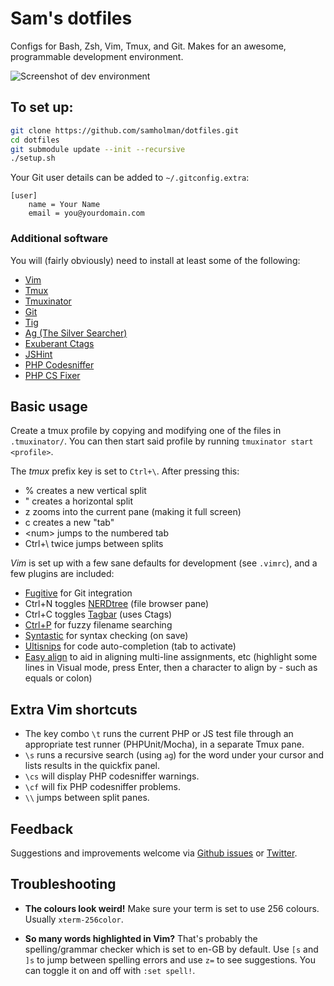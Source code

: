 # Sam's dotfiles
Configs for Bash, Zsh, Vim, Tmux, and Git. Makes for an awesome, programmable development environment.

![Screenshot of dev environment](https://samholman.com/files/tmux-vim.jpg)

## To set up:
```bash
git clone https://github.com/samholman/dotfiles.git
cd dotfiles
git submodule update --init --recursive
./setup.sh
```

Your Git user details can be added to `~/.gitconfig.extra`:
```
[user]
    name = Your Name
    email = you@yourdomain.com
```

### Additional software
You will (fairly obviously) need to install at least some of the following:

* [Vim](http://www.vim.org)
* [Tmux](http://tmux.sourceforge.net)
* [Tmuxinator](https://github.com/tmuxinator/tmuxinator)
* [Git](http://git-scm.com)
* [Tig](https://github.com/jonas/tig)
* [Ag (The Silver Searcher)](https://github.com/ggreer/the_silver_searcher)
* [Exuberant Ctags](http://ctags.sourceforge.net)
* [JSHint](https://github.com/jshint/jshint/)
* [PHP Codesniffer](https://github.com/squizlabs/PHP_CodeSniffer)
* [PHP CS Fixer](https://github.com/FriendsOfPHP/PHP-CS-Fixer)

## Basic usage
Create a tmux profile by copying and modifying one of the files in `.tmuxinator/`.
You can then start said profile by running `tmuxinator start <profile>`.

The *tmux* prefix key is set to `Ctrl+\`. After pressing this:

* % creates a new vertical split
* " creates a horizontal split
* z zooms into the current pane (making it full screen)
* c creates a new "tab"
* \<num\> jumps to the numbered tab
* Ctrl+\ twice jumps between splits

*Vim* is set up with a few sane defaults for development (see `.vimrc`), and a few plugins are included:

* [Fugitive](https://github.com/tpope/vim-fugitive) for Git integration
* Ctrl+N toggles [NERDtree](https://github.com/scrooloose/nerdtree) (file browser pane)
* Ctrl+C toggles [Tagbar](https://github.com/majutsushi/tagbar) (uses Ctags)
* [Ctrl+P](https://github.com/kien/ctrlp.vim) for fuzzy filename searching
* [Syntastic](https://github.com/scrooloose/syntastic) for syntax checking (on save)
* [Ultisnips](https://github.com/SirVer/ultisnips) for code auto-completion (tab to activate)
* [Easy align](https://github.com/junegunn/vim-easy-align) to aid in aligning multi-line assignments, etc (highlight some lines in Visual mode, press Enter, then a character to align by - such as equals or colon)

## Extra Vim shortcuts

* The key combo `\t` runs the current PHP or JS test file through an appropriate test runner (PHPUnit/Mocha), in a separate Tmux pane.
* `\s` runs a recursive search (using `ag`) for the word under your cursor and lists results in the quickfix panel.
* `\cs` will display PHP codesniffer warnings.
* `\cf` will fix PHP codesniffer problems.
* `\\` jumps between split panes.

## Feedback

Suggestions and improvements welcome via [Github issues](https://github.com/samholman/dotfiles/issues) or [Twitter](https://twitter.com/samh).

## Troubleshooting

* **The colours look weird!**
  Make sure your term is set to use 256 colours. Usually `xterm-256color`.

* **So many words highlighted in Vim?**
  That's probably the spelling/grammar checker which is set to en-GB by default. Use `[s` and `]s` to jump between spelling errors and use `z=` to see suggestions.
  You can toggle it on and off with `:set spell!`.
